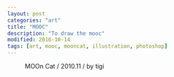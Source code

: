 ```yaml
---
layout: post
categories: "art"
title: "MOOC"
description: "To draw the mooc"
modified: 2016-10-14
tags: [art, mooc, mooncat, illustration, photoshop]
---
```


<figure>
	<a href="{{ site.url }}/images/post/art/101118MOOC.jpg"><img src="{{ site.url }}/images/post/art/101118MOOC.jpg" alt=""></a>
	<figcaption>MOOn Cat / 2010.11 / by tigi</figcaption>
</figure>
